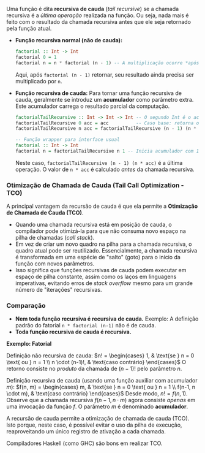 Uma função é dita **recursiva de cauda** (*tail recursive*) se a chamada recursiva é a *última operação* realizada na função. Ou seja, nada mais é feito com o resultado da chamada recursiva antes que ele seja retornado pela função atual.

-   **Função recursiva normal (não de cauda):**
    ```haskell
    factorial :: Int -> Int
    factorial 0 = 1
    factorial n = n * factorial (n - 1) -- A multiplicação ocorre *após* a chamada recursiva
    ```
    Aqui, após `factorial (n - 1)` retornar, seu resultado ainda precisa ser multiplicado por `n`.

-   **Função recursiva de cauda:**
    Para tornar uma função recursiva de cauda, geralmente se introduz um **acumulador** como parâmetro extra. Este acumulador carrega o resultado parcial da computação.

    ```haskell
    factorialTailRecursive :: Int -> Int -> Int -- O segundo Int é o acumulador
    factorialTailRecursive 0 acc = acc          -- Caso base: retorna o acumulador
    factorialTailRecursive n acc = factorialTailRecursive (n - 1) (n * acc) -- Chamada recursiva é a última coisa

    -- Função wrapper para interface usual
    factorial :: Int -> Int
    factorial n = factorialTailRecursive n 1 -- Inicia acumulador com 1
    ```
    Neste caso, `factorialTailRecursive (n - 1) (n * acc)` é a última operação. O valor de `n * acc` é calculado *antes* da chamada recursiva.

### Otimização de Chamada de Cauda (Tail Call Optimization - TCO)

A principal vantagem da recursão de cauda é que ela permite a **Otimização de Chamada de Cauda (TCO)**.
-   Quando uma chamada recursiva está em posição de cauda, o compilador pode otimizá-la para que não consuma novo espaço na pilha de chamadas (*call stack*).
-   Em vez de criar um novo quadro na pilha para a chamada recursiva, o quadro atual pode ser reutilizado. Essencialmente, a chamada recursiva é transformada em uma espécie de "salto" (goto) para o início da função com novos parâmetros.
-   Isso significa que funções recursivas de cauda podem executar em espaço de pilha constante, assim como os laços em linguagens imperativas, evitando erros de *stack overflow* mesmo para um grande número de "iterações" recursivas.

### Comparação

-   **Nem toda função recursiva é recursiva de cauda.**
    Exemplo: A definição padrão do fatorial `n * factorial (n-1)` não é de cauda.
-   **Toda função recursiva de cauda é recursiva.**

**Exemplo: Fatorial**

Definição não recursiva de cauda:
$n! = \begin{cases} 1, & \text{se } n = 0 \text{ ou } n = 1 \\ n \cdot (n-1)!, & \text{caso contrário} \end{cases}$
O retorno consiste no *produto* da chamada de $(n-1)!$ pelo parâmetro $n$.

Definição recursiva de cauda (usando uma função auxiliar com acumulador $m$):
$f(n, m) = \begin{cases} m, & \text{se } n = 0 \text{ ou } n = 1 \\ f(n-1, n \cdot m), & \text{caso contrário} \end{cases}$
Desde modo, $n! = f(n, 1)$.
Observe que a chamada recursiva $f(n-1, n \cdot m)$ agora consiste *apenas* em uma invocação da função $f$. O parâmetro $m$ é denominado **acumulador**.

A recursão de cauda permite a otimização de chamada de cauda (TCO). Isto porque, neste caso, é possível evitar o uso da pilha de execução, reaproveitando um único registro de ativação a cada chamada.

Compiladores Haskell (como GHC) são bons em realizar TCO.